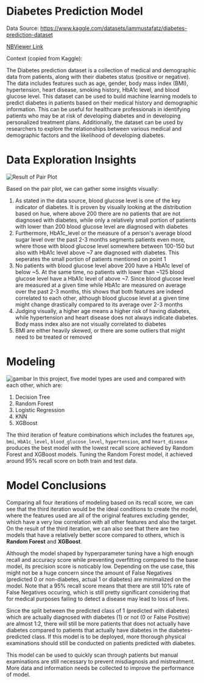 # Diabetes Prediction Model
Data Source: https://www.kaggle.com/datasets/iammustafatz/diabetes-prediction-dataset

[NBViewer Link](https://nbviewer.org/github/mezkymy/diabetes-prediction/blob/main/Diabetes_Prediction.ipynb)

Context (copied from Kaggle):

The Diabetes prediction dataset is a collection of medical and demographic data from patients, along with their diabetes status (positive or negative). The data includes features such as age, gender, body mass index (BMI), hypertension, heart disease, smoking history, HbA1c level, and blood glucose level. This dataset can be used to build machine learning models to predict diabetes in patients based on their medical history and demographic information. This can be useful for healthcare professionals in identifying patients who may be at risk of developing diabetes and in developing personalized treatment plans. Additionally, the dataset can be used by researchers to explore the relationships between various medical and demographic factors and the likelihood of developing diabetes.


# Data Exploration Insights
![Result of Pair Plot](https://github.com/mezkymy/diabetes-prediction/assets/79908491/40382d26-6d93-43fa-9b87-21872d80080c)

Based on the pair plot, we can gather some insights visually:
1. As stated in the data source, blood glucose level is one of the key indicator of diabetes. It is proven by visually looking at the distribution based on hue, where above 200 there are no patients that are not diagnosed with diabetes, while only a relatively small portion of patients with lower than 200 blood glucose level are diagnosed with diabetes
2. Furthermore, HbA1c_level or the measure of a person's average blood sugar level over the past 2-3 months segments patients even more, where those with blood glucose level somewhere between 100-150 but also with HbA1c level above ~7 are diagnosed with diabetes. This seperates the small portion of patients mentioned on point 1
3. No patients with blood glucose level above 200 have a HbA1c level of below ~5. At the same time, no patients with lower than ~125 blood glucose level have a HbA1c level of above ~7. Since blood glucose level are measured at a given time while HbA1c are measured on average over the past 2-3 months, this shows that both features are indeed correlated to each other, although blood glucose level at a given time might change drastically compared to its average over 2-3 months
4. Judging visually, a higher age means a higher risk of having diabetes, while hypertension and heart disease does not always indicate diabetes. Body mass index also are not visually correlated to diabetes
5. BMI are either heavily skewed, or there are some outliers that might need to be treated or removed

# Modeling
![gambar](https://github.com/mezkymy/diabetes-prediction/assets/79908491/0ad25d10-299f-4a3b-ba0a-2846c89cdc56)
In this project, five model types are used and compared with each other, which are:
1. Decision Tree
2. Random Forest
3. Logistic Regression
4. KNN
5. XGBoost

The third iteration of feature combinations which includes the features `age`, `bmi`, `HbA1c_level`, `blood_glucose_level`, `hypertension`, and `heart_disease` produces the best model with the lowest recall score achieved by Random Forest and XGBoost models. Tuning the Random Forest model, it achieved around 95% recall score on both train and test data. 

# Model Conclusions
Comparing all four iterations of modeling based on its recall score, we can see that the third iteration would be the ideal conditions to create the model, where the features used are all of the original features excluding gender, which have a very low correlation with all other features and also the target. On the result of the third iteration, we can also see that there are two models that have a relatively better score compared to others, which is **Random Forest** and **XGBoost**.

Although the model shaped by hyperparameter tuning have a high enough recall and accuracy score while preventing overfitting compared to the base model, its precision score is noticably low. Depending on the use case, this might not be a huge concern since the amount of False Negatives (predicted 0 or non-diabetes, actual 1 or diabetes) are minimalized on the model. Note that a 95% recall score means that there are still 10% rate of False Negatives occuring, which is still pretty significant considering that for medical purposes failing to detect a disease may lead to loss of lives.

Since the split between the predicted class of 1 (predicted with diabetes) which are actually diagnosed with diabetes (1) or not (0 or False Positive) are almost 1:2, there will still be more patients that does not actually have diabetes compared to patients that actually have diabetes in the diabetes-predicted class. If this model is to be deployed, more thorough physical examinations should still be conducted on patients predicted with diabetes. 

This model can be used to quickly scan through patients but manual examinations are still necessary to prevent misdiagnosis and mistreatment. More data and information needs be collected to improve the performance of model.

